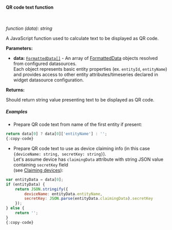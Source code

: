#### QR code text function

<div class="divider"></div>
<br/>

*function (data): string*

A JavaScript function used to calculate text to be displayed as QR code.

**Parameters:**

<ul>
  <li><b>data:</b> <code><a href="https://github.com/echoiot/echoiot/blob/5bb6403407aa4898084832d6698aa9ea6d484889/ui-ngx/src/app/modules/home/components/widget/lib/maps/map-models.ts#L108" target="_blank">FormattedData[]</a></code> - An array of <a href="https://github.com/echoiot/echoiot/blob/5bb6403407aa4898084832d6698aa9ea6d484889/ui-ngx/src/app/modules/home/components/widget/lib/maps/map-models.ts#L108" target="_blank">FormattedData</a> objects resolved from configured datasources.<br/>
     Each object represents basic entity properties (ex. <code>entityId</code>, <code>entityName</code>)<br/>and provides access to other entity attributes/timeseries declared in widget datasource configuration.
  </li>
</ul>

**Returns:**

Should return string value presenting text to be displayed as QR code.

<div class="divider"></div>

##### Examples

* Prepare QR code text from name of the first entity if present:

```javascript
return data[0] ? data[0]['entityName'] : '';
{:copy-code}
```

<ul>
<li>
Prepare QR code text to use as device claiming info (in this case <code>{deviceName: string, secretKey: string}</code>).<br>
Let's assume device has <code>claimingData</code> attribute with string JSON value containing <code>secretKey</code> field<br>
(see <a target="_blank" href="${siteBaseUrl}/docs/user-guide/claiming-devices/">Claiming devices</a>):
</li>
</ul>

```javascript
var entityData = data[0];
if (entityData) {
    return JSON.stringify({
        deviceName: entityData.entityName,
        secretKey: JSON.parse(entityData.claimingData).secretKey
    });
} else {
    return '';
}
{:copy-code}
```

<br>
<br>
